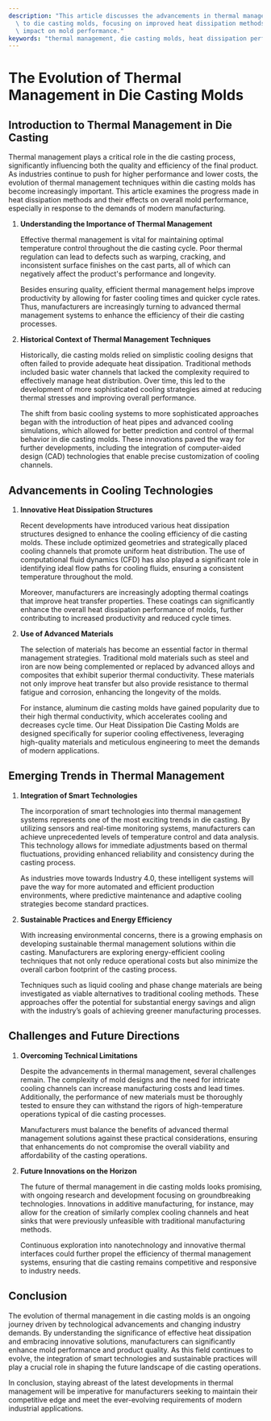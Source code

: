 ```yaml
---
description: "This article discusses the advancements in thermal management techniques applied\
  \ to die casting molds, focusing on improved heat dissipation methods and their\
  \ impact on mold performance."
keywords: "thermal management, die casting molds, heat dissipation performance, heat sink"
---
```

# The Evolution of Thermal Management in Die Casting Molds

## Introduction to Thermal Management in Die Casting

Thermal management plays a critical role in the die casting process, significantly influencing both the quality and efficiency of the final product. As industries continue to push for higher performance and lower costs, the evolution of thermal management techniques within die casting molds has become increasingly important. This article examines the progress made in heat dissipation methods and their effects on overall mold performance, especially in response to the demands of modern manufacturing.

1. **Understanding the Importance of Thermal Management**

   Effective thermal management is vital for maintaining optimal temperature control throughout the die casting cycle. Poor thermal regulation can lead to defects such as warping, cracking, and inconsistent surface finishes on the cast parts, all of which can negatively affect the product's performance and longevity. 

   Besides ensuring quality, efficient thermal management helps improve productivity by allowing for faster cooling times and quicker cycle rates. Thus, manufacturers are increasingly turning to advanced thermal management systems to enhance the efficiency of their die casting processes.

2. **Historical Context of Thermal Management Techniques**

   Historically, die casting molds relied on simplistic cooling designs that often failed to provide adequate heat dissipation. Traditional methods included basic water channels that lacked the complexity required to effectively manage heat distribution. Over time, this led to the development of more sophisticated cooling strategies aimed at reducing thermal stresses and improving overall performance.

   The shift from basic cooling systems to more sophisticated approaches began with the introduction of heat pipes and advanced cooling simulations, which allowed for better prediction and control of thermal behavior in die casting molds. These innovations paved the way for further developments, including the integration of computer-aided design (CAD) technologies that enable precise customization of cooling channels.

## Advancements in Cooling Technologies

1. **Innovative Heat Dissipation Structures**

   Recent developments have introduced various heat dissipation structures designed to enhance the cooling efficiency of die casting molds. These include optimized geometries and strategically placed cooling channels that promote uniform heat distribution. The use of computational fluid dynamics (CFD) has also played a significant role in identifying ideal flow paths for cooling fluids, ensuring a consistent temperature throughout the mold.

   Moreover, manufacturers are increasingly adopting thermal coatings that improve heat transfer properties. These coatings can significantly enhance the overall heat dissipation performance of molds, further contributing to increased productivity and reduced cycle times.

2. **Use of Advanced Materials**

   The selection of materials has become an essential factor in thermal management strategies. Traditional mold materials such as steel and iron are now being complemented or replaced by advanced alloys and composites that exhibit superior thermal conductivity. These materials not only improve heat transfer but also provide resistance to thermal fatigue and corrosion, enhancing the longevity of the molds.

   For instance, aluminum die casting molds have gained popularity due to their high thermal conductivity, which accelerates cooling and decreases cycle time. Our Heat Dissipation Die Casting Molds are designed specifically for superior cooling effectiveness, leveraging high-quality materials and meticulous engineering to meet the demands of modern applications.

## Emerging Trends in Thermal Management

1. **Integration of Smart Technologies**

   The incorporation of smart technologies into thermal management systems represents one of the most exciting trends in die casting. By utilizing sensors and real-time monitoring systems, manufacturers can achieve unprecedented levels of temperature control and data analysis. This technology allows for immediate adjustments based on thermal fluctuations, providing enhanced reliability and consistency during the casting process.

   As industries move towards Industry 4.0, these intelligent systems will pave the way for more automated and efficient production environments, where predictive maintenance and adaptive cooling strategies become standard practices.

2. **Sustainable Practices and Energy Efficiency**

   With increasing environmental concerns, there is a growing emphasis on developing sustainable thermal management solutions within die casting. Manufacturers are exploring energy-efficient cooling techniques that not only reduce operational costs but also minimize the overall carbon footprint of the casting process. 

   Techniques such as liquid cooling and phase change materials are being investigated as viable alternatives to traditional cooling methods. These approaches offer the potential for substantial energy savings and align with the industry’s goals of achieving greener manufacturing processes.

## Challenges and Future Directions

1. **Overcoming Technical Limitations**

   Despite the advancements in thermal management, several challenges remain. The complexity of mold designs and the need for intricate cooling channels can increase manufacturing costs and lead times. Additionally, the performance of new materials must be thoroughly tested to ensure they can withstand the rigors of high-temperature operations typical of die casting processes.

   Manufacturers must balance the benefits of advanced thermal management solutions against these practical considerations, ensuring that enhancements do not compromise the overall viability and affordability of the casting operations.

2. **Future Innovations on the Horizon**

   The future of thermal management in die casting molds looks promising, with ongoing research and development focusing on groundbreaking technologies. Innovations in additive manufacturing, for instance, may allow for the creation of similarly complex cooling channels and heat sinks that were previously unfeasible with traditional manufacturing methods.

   Continuous exploration into nanotechnology and innovative thermal interfaces could further propel the efficiency of thermal management systems, ensuring that die casting remains competitive and responsive to industry needs.

## Conclusion

The evolution of thermal management in die casting molds is an ongoing journey driven by technological advancements and changing industry demands. By understanding the significance of effective heat dissipation and embracing innovative solutions, manufacturers can significantly enhance mold performance and product quality. As this field continues to evolve, the integration of smart technologies and sustainable practices will play a crucial role in shaping the future landscape of die casting operations.

In conclusion, staying abreast of the latest developments in thermal management will be imperative for manufacturers seeking to maintain their competitive edge and meet the ever-evolving requirements of modern industrial applications.
